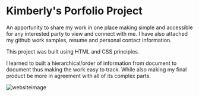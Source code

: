 # Kimberly's Porfolio Project

An apportunity to share my work in one place making simple and accessible for any interested party to view and connect with me. I have also attached my github work samples, resume and personal contact information.

This project was built using HTML and CSS principles.

I learned to built a hierarchical/order of information from document to document thus making the work easy to track. While also making my final product be more in agreement with all of its complex parts.

![websiteimage](assets/image/portfolioscreenshot)

